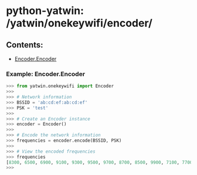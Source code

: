 # python-yatwin: /yatwin/onekeywifi/encoder/

## Contents:
* [Encoder.Encoder](#example-encoderencoder)

### Example: Encoder.Encoder
```python
>>> from yatwin.onekeywifi import Encoder
>>> 
>>> # Network information
>>> BSSID = 'ab:cd:ef:ab:cd:ef'
>>> PSK = 'test'
>>> 
>>> # Create an Encoder instance
>>> encoder = Encoder()
>>> 
>>> # Encode the network information
>>> frequencies = encoder.encode(BSSID, PSK)
>>> 
>>> # View the encoded frequencies
>>> frequencies
[8300, 6500, 6900, 9100, 9300, 9500, 9700, 8700, 8500, 9900, 7100, 7700, 7300, 9300, 9900, 6700, 9100, 10100, 8300]
>>> 
```
